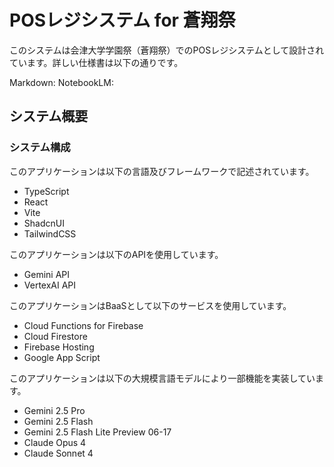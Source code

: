 # POSレジシステム for 蒼翔祭

このシステムは会津大学学園祭（蒼翔祭）でのPOSレジシステムとして設計されています。詳しい仕様書は以下の通りです。

Markdown:
NotebookLM:

## システム概要
### システム構成
このアプリケーションは以下の言語及びフレームワークで記述されています。
* TypeScript
* React
* Vite
* ShadcnUI
* TailwindCSS

このアプリケーションは以下のAPIを使用しています。
* Gemini API
* VertexAI API

このアプリケーションはBaaSとして以下のサービスを使用しています。
* Cloud Functions for Firebase
* Cloud Firestore
* Firebase Hosting
* Google App Script

このアプリケーションは以下の大規模言語モデルにより一部機能を実装しています。
* Gemini 2.5 Pro
* Gemini 2.5 Flash
* Gemini 2.5 Flash Lite Preview 06-17
* Claude Opus 4
* Claude Sonnet 4